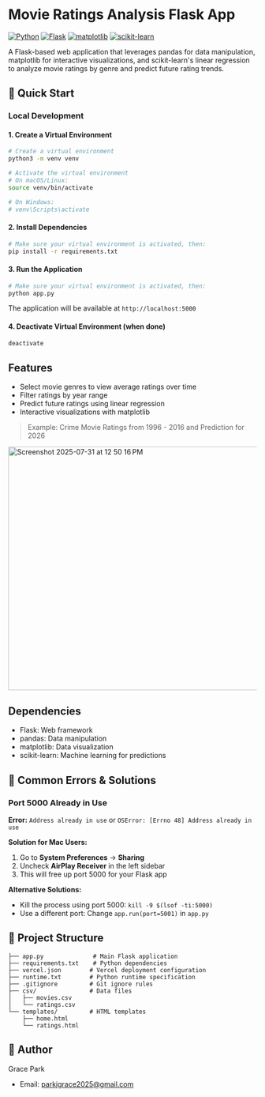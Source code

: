 # Movie Ratings Analysis Flask App

[![Python](https://img.shields.io/badge/Python-3.9+-blue.svg)](https://www.python.org/downloads/)
[![Flask](https://img.shields.io/badge/Flask-3.0.0-green.svg)](https://flask.palletsprojects.com/)
[![matplotlib](https://img.shields.io/badge/matplotlib-3.5+-orange.svg)](https://matplotlib.org/)
[![scikit-learn](https://img.shields.io/badge/scikit--learn-1.0+-red.svg)](https://scikit-learn.org/)

A Flask-based web application that leverages pandas for data manipulation, matplotlib for interactive visualizations, and scikit-learn's linear regression to analyze movie ratings by genre and predict future rating trends.

## 🚀 Quick Start

### Local Development

#### 1. Create a Virtual Environment

```bash
# Create a virtual environment
python3 -m venv venv

# Activate the virtual environment
# On macOS/Linux:
source venv/bin/activate

# On Windows:
# venv\Scripts\activate
```

#### 2. Install Dependencies

```bash
# Make sure your virtual environment is activated, then:
pip install -r requirements.txt
```

#### 3. Run the Application

```bash
# Make sure your virtual environment is activated, then:
python app.py
```

The application will be available at `http://localhost:5000`

#### 4. Deactivate Virtual Environment (when done)

```bash
deactivate
```

## Features

- Select movie genres to view average ratings over time
- Filter ratings by year range
- Predict future ratings using linear regression
- Interactive visualizations with matplotlib


> Example: Crime Movie Ratings from 1996 - 2016 and Prediction for 2026

  <img width="629" height="493" alt="Screenshot 2025-07-31 at 12 50 16 PM" src="https://github.com/user-attachments/assets/826f9086-6556-4d3a-8fc8-8992c8d67e25" />


## Dependencies

- Flask: Web framework
- pandas: Data manipulation
- matplotlib: Data visualization
- scikit-learn: Machine learning for predictions

## 🚨 Common Errors & Solutions

### Port 5000 Already in Use
**Error:** `Address already in use` or `OSError: [Errno 48] Address already in use`

**Solution for Mac Users:**
1. Go to **System Preferences** → **Sharing**
2. Uncheck **AirPlay Receiver** in the left sidebar
3. This will free up port 5000 for your Flask app

**Alternative Solutions:**
- Kill the process using port 5000: `kill -9 $(lsof -ti:5000)`
- Use a different port: Change `app.run(port=5001)` in `app.py`

## 📁 Project Structure

```
├── app.py              # Main Flask application
├── requirements.txt    # Python dependencies
├── vercel.json        # Vercel deployment configuration
├── runtime.txt        # Python runtime specification
├── .gitignore         # Git ignore rules
├── csv/               # Data files
│   ├── movies.csv
│   └── ratings.csv
└── templates/         # HTML templates
    ├── home.html
    └── ratings.html
``` 

## 👤 Author

Grace Park
- Email: parkjgrace2025@gmail.com
